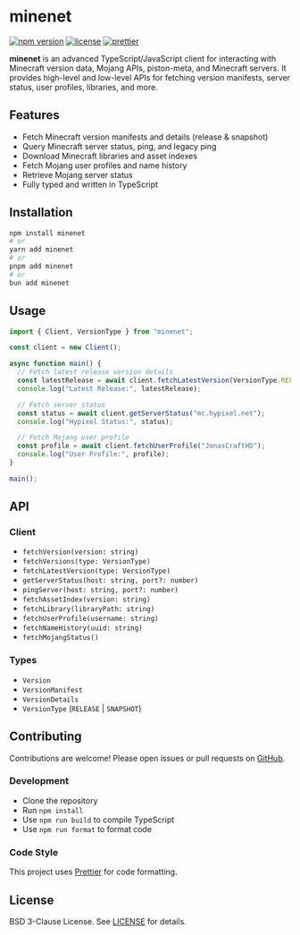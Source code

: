 # minenet

[![npm version](https://img.shields.io/npm/v/minenet.svg)](https://www.npmjs.com/package/minenet)
[![license](https://img.shields.io/github/license/threadmc/minenet)](LICENSE)
[![prettier](https://img.shields.io/badge/code_style-prettier-ff69b4.svg)](https://prettier.io/)

**minenet** is an advanced TypeScript/JavaScript client for interacting with Minecraft version data, Mojang APIs, piston-meta, and Minecraft servers. It provides high-level and low-level APIs for fetching version manifests, server status, user profiles, libraries, and more.

## Features

- Fetch Minecraft version manifests and details (release & snapshot)
- Query Minecraft server status, ping, and legacy ping
- Download Minecraft libraries and asset indexes
- Fetch Mojang user profiles and name history
- Retrieve Mojang server status
- Fully typed and written in TypeScript

## Installation

```sh
npm install minenet
# or
yarn add minenet
# or
pnpm add minenet
# or
bun add minenet
```

## Usage

```typescript
import { Client, VersionType } from "minenet";

const client = new Client();

async function main() {
  // Fetch latest release version details
  const latestRelease = await client.fetchLatestVersion(VersionType.RELEASE);
  console.log("Latest Release:", latestRelease);

  // Fetch server status
  const status = await client.getServerStatus("mc.hypixel.net");
  console.log("Hypixel Status:", status);

  // Fetch Mojang user profile
  const profile = await client.fetchUserProfile("JonasCraftHD");
  console.log("User Profile:", profile);
}

main();
```

## API

### Client

- `fetchVersion(version: string)`
- `fetchVersions(type: VersionType)`
- `fetchLatestVersion(type: VersionType)`
- `getServerStatus(host: string, port?: number)`
- `pingServer(host: string, port?: number)`
- `fetchAssetIndex(version: string)`
- `fetchLibrary(libraryPath: string)`
- `fetchUserProfile(username: string)`
- `fetchNameHistory(uuid: string)`
- `fetchMojangStatus()`

### Types

- `Version`
- `VersionManifest`
- `VersionDetails`
- `VersionType` (`RELEASE` | `SNAPSHOT`)

## Contributing

Contributions are welcome! Please open issues or pull requests on [GitHub](https://github.com/threadmc/minenet).

### Development

- Clone the repository
- Run `npm install`
- Use `npm run build` to compile TypeScript
- Use `npm run format` to format code

### Code Style

This project uses [Prettier](https://prettier.io/) for code formatting.

## License

BSD 3-Clause License. See [LICENSE](LICENSE) for details.
